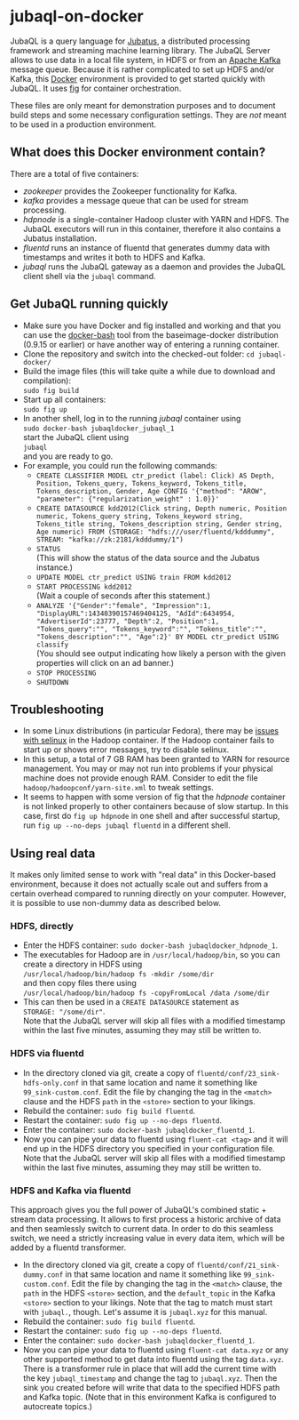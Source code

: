 jubaql-on-docker
================

JubaQL is a query language for [Jubatus](http://jubat.us/en/), a distributed processing framework and streaming machine learning library. The JubaQL Server allows to use data in a local file system, in HDFS or from an [Apache Kafka](http://kafka.apache.org/) message queue. Because it is rather complicated to set up HDFS and/or Kafka, this [Docker](https://www.docker.com/) environment is provided to get started quickly with JubaQL. It uses [fig](http://www.fig.sh/) for container orchestration.

These files are only meant for demonstration purposes and to document build steps and some necessary configuration settings. They are *not* meant to be used in a production environment.

## What does this Docker environment contain?

There are a total of five containers:

* *zookeeper* provides the Zookeeper functionality for Kafka.
* *kafka* provides a message queue that can be used for stream processing.
* *hdpnode* is a single-container Hadoop cluster with YARN and HDFS. The JubaQL executors will run in this container, therefore it also contains a Jubatus installation.
* *fluentd* runs an instance of fluentd that generates dummy data with timestamps and writes it both to HDFS and Kafka.
* *jubaql* runs the JubaQL gateway as a daemon and provides the JubaQL client shell via the `jubaql` command.

## Get JubaQL running quickly

* Make sure you have Docker and fig installed and working and that you can use the [docker-bash](https://github.com/phusion/baseimage-docker/tree/rel-0.9.15#docker_bash) tool from the baseimage-docker distribution (0.9.15 or earlier) or have another way of entering a running container.
* Clone the repository and switch into the checked-out folder: `cd jubaql-docker/`
* Build the image files (this will take quite a while due to download and compilation):  
  `sudo fig build`
* Start up all containers:  
  `sudo fig up`
* In another shell, log in to the running *jubaql* container using  
  `sudo docker-bash jubaqldocker_jubaql_1`  
  start the JubaQL client using  
  `jubaql`  
  and you are ready to go.
* For example, you could run the following commands:
    * `CREATE CLASSIFIER MODEL ctr_predict (label: Click) AS Depth, Position, Tokens_query, Tokens_keyword, Tokens_title, Tokens_description, Gender, Age CONFIG '{"method": "AROW", "parameter": {"regularization_weight" : 1.0}}'`
    * `CREATE DATASOURCE kdd2012(Click string, Depth numeric, Position numeric, Tokens_query string, Tokens_keyword string, Tokens_title string, Tokens_description string, Gender string, Age numeric) FROM (STORAGE: "hdfs:///user/fluentd/kdddummy", STREAM: "kafka://zk:2181/kdddummy/1")`
    * `STATUS`  
      (This will show the status of the data source and the Jubatus instance.)
    * `UPDATE MODEL ctr_predict USING train FROM kdd2012`
    * `START PROCESSING kdd2012`  
      (Wait a couple of seconds after this statement.)
    * `ANALYZE '{"Gender":"female", "Impression":1, "DisplayURL":14340390157469404125, "AdId":6434954, "AdvertiserId":23777, "Depth":2, "Position":1, "Tokens_query":"", "Tokens_keyword":"", "Tokens_title":"", "Tokens_description":"", "Age":2}' BY MODEL ctr_predict USING classify`  
      (You should see output indicating how likely a person with the given properties will click on an ad banner.)
    * `STOP PROCESSING`
    * `SHUTDOWN`

## Troubleshooting

* In some Linux distributions (in particular Fedora), there may be [issues with selinux](https://github.com/sequenceiq/hadoop-docker/issues/14) in the Hadoop container. If the Hadoop container fails to start up or shows error messages, try to disable selinux.
* In this setup, a total of 7 GB RAM has been granted to YARN for resource management. You may or may not run into problems if your physical machine does not provide enough RAM. Consider to edit the file `hadoop/hadoopconf/yarn-site.xml` to tweak settings.
* It seems to happen with some version of fig that the *hdpnode* container is not linked properly to other containers because of slow startup. In this case, first do `fig up hdpnode` in one shell and after successful startup, run `fig up --no-deps jubaql fluentd` in a different shell.

## Using real data

It makes only limited sense to work with "real data" in this Docker-based environment, because it does not actually scale out and suffers from a certain overhead compared to running directly on your computer. However, it is possible to use non-dummy data as described below.

### HDFS, directly

* Enter the HDFS container: `sudo docker-bash jubaqldocker_hdpnode_1`.
* The executables for Hadoop are in `/usr/local/hadoop/bin`, so you can create a directory in HDFS using  
  `/usr/local/hadoop/bin/hadoop fs -mkdir /some/dir`  
  and then copy files there using  
  `/usr/local/hadoop/bin/hadoop fs -copyFromLocal /data /some/dir`
* This can then be used in a `CREATE DATASOURCE` statement as  
  `STORAGE: "/some/dir"`.  
  Note that the JubaQL server will skip all files with a modified timestamp within the last five minutes, assuming they may still be written to.

### HDFS via fluentd

* In the directory cloned via git, create a copy of `fluentd/conf/23_sink-hdfs-only.conf` in that same location and name it something like `99_sink-custom.conf`. Edit the file by changing the tag in the `<match>` clause and the HDFS `path` in the `<store>` section to your likings.
* Rebuild the container: `sudo fig build fluentd`.
* Restart the container: `sudo fig up --no-deps fluentd`.
* Enter the container: `sudo docker-bash jubaqldocker_fluentd_1`.
* Now you can pipe your data to fluentd using `fluent-cat <tag>` and it will end up in the HDFS directory you specified in your configuration file.  
  Note that the JubaQL server will skip all files with a modified timestamp within the last five minutes, assuming they may still be written to.

### HDFS and Kafka via fluentd

This approach gives you the full power of JubaQL's combined static + stream data processing. It allows to first process a historic archive of data and then seamlessly switch to current data. In order to do this seamless switch, we need a strictly increasing value in every data item, which will be added by a fluentd transformer.

* In the directory cloned via git, create a copy of `fluentd/conf/21_sink-dummy.conf` in that same location and name it something like `99_sink-custom.conf`. Edit the file by changing the tag in the `<match>` clause, the `path` in the HDFS `<store>` section, and the `default_topic` in the Kafka `<store>` section to your likings. Note that the tag to match must start with `jubaql.`, though. Let's assume it is `jubaql.xyz` for this manual.
* Rebuild the container: `sudo fig build fluentd`.
* Restart the container: `sudo fig up --no-deps fluentd`.
* Enter the container: `sudo docker-bash jubaqldocker_fluentd_1`.
* Now you can pipe your data to fluentd using `fluent-cat data.xyz` or any other supported method to get data into fluentd using the tag `data.xyz`. There is a transformer rule in place that will add the current time with the key `jubaql_timestamp` and change the tag to `jubaql.xyz`. Then the sink you created before will write that data to the specified HDFS path and Kafka topic. (Note that in this environment Kafka is configured to autocreate topics.)
